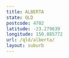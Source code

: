 ```yaml
---
title: ALBERTA
state: QLD
postcode: 4702
latitude: -23.279639
longitude: 150.885772
url: /qld/alberta/
layout: suburb
---
```

